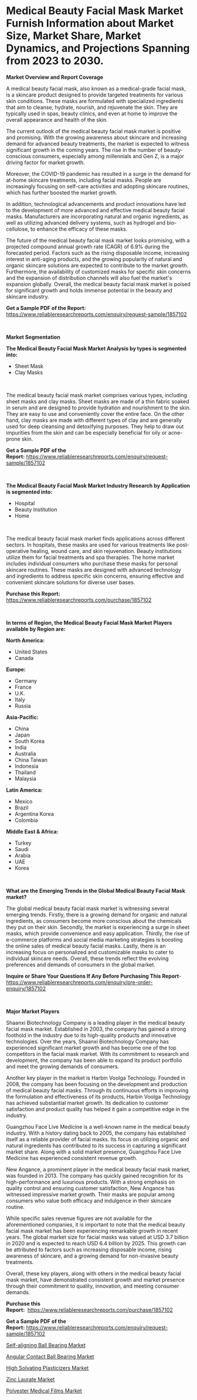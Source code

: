 <p><h1>Medical Beauty Facial Mask Market Furnish Information about Market Size, Market Share, Market Dynamics, and Projections Spanning from 2023 to 2030.</h1></p><p><strong>Market Overview and Report Coverage</strong></p>
<p><p>A medical beauty facial mask, also known as a medical-grade facial mask, is a skincare product designed to provide targeted treatments for various skin conditions. These masks are formulated with specialized ingredients that aim to cleanse, hydrate, nourish, and rejuvenate the skin. They are typically used in spas, beauty clinics, and even at home to improve the overall appearance and health of the skin.</p><p>The current outlook of the medical beauty facial mask market is positive and promising. With the growing awareness about skincare and increasing demand for advanced beauty treatments, the market is expected to witness significant growth in the coming years. The rise in the number of beauty-conscious consumers, especially among millennials and Gen Z, is a major driving factor for market growth.</p><p>Moreover, the COVID-19 pandemic has resulted in a surge in the demand for at-home skincare treatments, including facial masks. People are increasingly focusing on self-care activities and adopting skincare routines, which has further boosted the market growth.</p><p>In addition, technological advancements and product innovations have led to the development of more advanced and effective medical beauty facial masks. Manufacturers are incorporating natural and organic ingredients, as well as utilizing advanced delivery systems, such as hydrogel and bio-cellulose, to enhance the efficacy of these masks.</p><p>The future of the medical beauty facial mask market looks promising, with a projected compound annual growth rate (CAGR) of 6.9% during the forecasted period. Factors such as the rising disposable income, increasing interest in anti-aging products, and the growing popularity of natural and organic skincare solutions are expected to contribute to the market growth. Furthermore, the availability of customized masks for specific skin concerns and the expansion of distribution channels will also fuel the market's expansion globally. Overall, the medical beauty facial mask market is poised for significant growth and holds immense potential in the beauty and skincare industry.</p></p>
<p><strong>Get a Sample PDF of the Report:</strong> <a href="https://www.reliableresearchreports.com/enquiry/request-sample/1857102">https://www.reliableresearchreports.com/enquiry/request-sample/1857102</a></p>
<p>&nbsp;</p>
<p><strong>Market Segmentation</strong></p>
<p><strong>The Medical Beauty Facial Mask Market Analysis by types is segmented into:</strong></p>
<p><ul><li>Sheet Mask</li><li>Clay Masks</li></ul></p>
<p>&nbsp;</p>
<p><p>The medical beauty facial mask market comprises various types, including sheet masks and clay masks. Sheet masks are made of a thin fabric soaked in serum and are designed to provide hydration and nourishment to the skin. They are easy to use and conveniently cover the entire face. On the other hand, clay masks are made with different types of clay and are generally used for deep cleansing and detoxifying purposes. They help to draw out impurities from the skin and can be especially beneficial for oily or acne-prone skin.</p></p>
<p><strong>Get a Sample PDF of the Report:</strong>&nbsp;<a href="https://www.reliableresearchreports.com/enquiry/request-sample/1857102">https://www.reliableresearchreports.com/enquiry/request-sample/1857102</a></p>
<p>&nbsp;</p>
<p><strong>The Medical Beauty Facial Mask Market Industry Research by Application is segmented into:</strong></p>
<p><ul><li>Hospital</li><li>Beauty Institution</li><li>Home</li></ul></p>
<p>&nbsp;</p>
<p><p>The medical beauty facial mask market finds applications across different sectors. In hospitals, these masks are used for various treatments like post-operative healing, wound care, and skin rejuvenation. Beauty institutions utilize them for facial treatments and spa therapies. The home market includes individual consumers who purchase these masks for personal skincare routines. These masks are designed with advanced technology and ingredients to address specific skin concerns, ensuring effective and convenient skincare solutions for diverse user bases.</p></p>
<p><strong>Purchase this Report:</strong>&nbsp; <a href="https://www.reliableresearchreports.com/purchase/1857102">https://www.reliableresearchreports.com/purchase/1857102</a></p>
<p>&nbsp;</p>
<p><strong>In terms of Region, the Medical Beauty Facial Mask Market Players available by Region are:</strong></p>
<p>
    <p> <strong> North America: </strong>
        <ul>
            <li>United States</li>
            <li>Canada</li>
        </ul>
        </p> 
    <p> <strong> Europe: </strong>
        <ul>
            <li>Germany</li>
            <li>France</li>
            <li>U.K.</li>
            <li>Italy</li>
            <li>Russia</li>
        </ul>
        </p> 
    <p> <strong> Asia-Pacific: </strong>
        <ul>
            <li>China</li>
            <li>Japan</li>
            <li>South Korea</li>
            <li>India</li>
            <li>Australia</li>
            <li>China Taiwan</li>
            <li>Indonesia</li>
            <li>Thailand</li>
            <li>Malaysia</li>
        </ul>
        </p> 
    <p> <strong> Latin America: </strong>
        <ul>
            <li>Mexico</li>
            <li>Brazil</li>
            <li>Argentina Korea</li>
            <li>Colombia</li>
        </ul>
        </p> 
    <p> <strong> Middle East & Africa: </strong>
        <ul>
            <li>Turkey</li>
            <li>Saudi</li>
            <li>Arabia</li>
            <li>UAE</li>
            <li>Korea</li>
        </ul>
    </p>
    </p>
<p>&nbsp;</p>
<p><strong>What are the Emerging Trends in the Global Medical Beauty Facial Mask market?</strong></p>
<p><p>The global medical beauty facial mask market is witnessing several emerging trends. Firstly, there is a growing demand for organic and natural ingredients, as consumers become more conscious about the chemicals they put on their skin. Secondly, the market is experiencing a surge in sheet masks, which provide convenience and easy application. Thirdly, the rise of e-commerce platforms and social media marketing strategies is boosting the online sales of medical beauty facial masks. Lastly, there is an increasing focus on personalized and customizable masks to cater to individual skincare needs. Overall, these trends reflect the evolving preferences and demands of consumers in the global market.</p></p>
<p><strong>Inquire or Share Your Questions If Any Before Purchasing This Report</strong>- <a href="https://www.reliableresearchreports.com/enquiry/pre-order-enquiry/1857102">https://www.reliableresearchreports.com/enquiry/pre-order-enquiry/1857102</a></p>
<p>&nbsp;</p>
<p><strong>Major Market Players</strong></p>
<p><p>Shaanxi Biotechnology Company is a leading player in the medical beauty facial mask market. Established in 2003, the company has gained a strong foothold in the industry due to its high-quality products and innovative technologies. Over the years, Shaanxi Biotechnology Company has experienced significant market growth and has become one of the top competitors in the facial mask market. With its commitment to research and development, the company has been able to expand its product portfolio and meet the growing demands of consumers.</p><p>Another key player in the market is Harbin Voolga Technology. Founded in 2008, the company has been focusing on the development and production of medical beauty facial masks. Through its continuous efforts in improving the formulation and effectiveness of its products, Harbin Voolga Technology has achieved substantial market growth. Its dedication to customer satisfaction and product quality has helped it gain a competitive edge in the industry.</p><p>Guangzhou Face Live Medicine is a well-known name in the medical beauty industry. With a history dating back to 2005, the company has established itself as a reliable provider of facial masks. Its focus on utilizing organic and natural ingredients has contributed to its success in capturing a significant market share. Along with a solid market presence, Guangzhou Face Live Medicine has experienced consistent revenue growth.</p><p>New Angance, a prominent player in the medical beauty facial mask market, was founded in 2013. The company has quickly gained recognition for its high-performance and luxurious products. With a strong emphasis on quality control and ensuring customer satisfaction, New Angance has witnessed impressive market growth. Their masks are popular among consumers who value both efficacy and indulgence in their skincare routine.</p><p>While specific sales revenue figures are not available for the aforementioned companies, it is important to note that the medical beauty facial mask market has been experiencing remarkable growth in recent years. The global market size for facial masks was valued at USD 3.7 billion in 2020 and is expected to reach USD 6.4 billion by 2025. This growth can be attributed to factors such as increasing disposable income, rising awareness of skincare, and a growing demand for non-invasive beauty treatments.</p><p>Overall, these key players, along with others in the medical beauty facial mask market, have demonstrated consistent growth and market presence through their commitment to quality, innovation, and meeting consumer demands.</p></p>
<p><strong>Purchase this Report:</strong>&nbsp;&nbsp;<a href="https://www.reliableresearchreports.com/purchase/1857102">https://www.reliableresearchreports.com/purchase/1857102</a></p>
<p></p>
<p><strong>Get a Sample PDF of the Report:</strong>&nbsp;<a href="https://www.reliableresearchreports.com/enquiry/request-sample/1857102">https://www.reliableresearchreports.com/enquiry/request-sample/1857102</a></p>
<p><p><a href="https://medium.com/@reganklocko456458/self-aligning-ball-bearing-market-exploring-market-share-market-trends-and-future-growth-b45c7fc66f22">Self-aligning Ball Bearing Market</a></p><p><a href="https://medium.com/@noelkunzei1/angular-contact-ball-bearing-market-exploring-market-share-market-trends-and-future-growth-9b063d4f575c">Angular Contact Ball Bearing Market</a></p><p><a href="https://www.linkedin.com/pulse/high-solvating-plasticizers-market-size-growth-forecast-pawoe/">High Solvating Plasticizers Market</a></p><p><a href="https://www.linkedin.com/pulse/zinc-laurate-market-share-amp-new-trends-analysis-report-anbme/">Zinc Laurate Market</a></p><p><a href="https://www.linkedin.com/pulse/polyester-medical-films-market-size-share-global-analysis-rr3ee/">Polyester Medical Films Market</a></p></p>